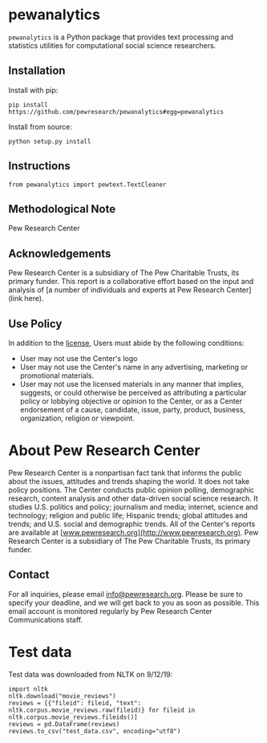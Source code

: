 # pewanalytics

`pewanalytics` is a Python package that provides text processing and statistics utilities for computational social science researchers.


## Installation 

Install with pip: 

    pip install https://github.com/pewresearch/pewanalytics#egg=pewanalytics

Install from source: 

    python setup.py install


## Instructions

    from pewanalytics import pewtext.TextCleaner

## Methodological Note

Pew Research Center


## Acknowledgements

Pew Research Center is a subsidiary of The Pew Charitable Trusts, its primary funder. This report is a collaborative effort based on the input and analysis of [a number of individuals and experts at Pew Research Center](link here).


## Use Policy 

In addition to the [license](https://github.com/pewresearch/pewanalytics/blob/master/LICENSE), Users must abide by the following conditions:

- User may not use the Center's logo
- User may not use the Center's name in any advertising, marketing or promotional materials.
- User may not use the licensed materials in any manner that implies, suggests, or could otherwise be perceived as attributing a particular policy or lobbying objective or opinion to the Center, or as a Center endorsement of a cause, candidate, issue, party, product, business, organization, religion or viewpoint.


# About Pew Research Center

Pew Research Center is a nonpartisan fact tank that informs the public about the issues, attitudes and trends shaping the world. It does not take policy positions. The Center conducts public opinion polling, demographic research, content analysis and other data-driven social science research. It studies U.S. politics and policy; journalism and media; internet, science and technology; religion and public life; Hispanic trends; global attitudes and trends; and U.S. social and demographic trends. All of the Center's reports are available at [www.pewresearch.org](http://www.pewresearch.org). Pew Research Center is a subsidiary of The Pew Charitable Trusts, its primary funder.


## Contact

For all inquiries, please email info@pewresearch.org. Please be sure to specify your deadline, and we will get back to you as soon as possible. This email account is monitored regularly by Pew Research Center Communications staff.

# Test data

Test data was downloaded from NLTK on 9/12/19:
```
import nltk
nltk.download("movie_reviews")
reviews = [{"fileid": fileid, "text": nltk.corpus.movie_reviews.raw(fileid)} for fileid in nltk.corpus.movie_reviews.fileids()]
reviews = pd.DataFrame(reviews)
reviews.to_csv("test_data.csv", encoding="utf8")
```